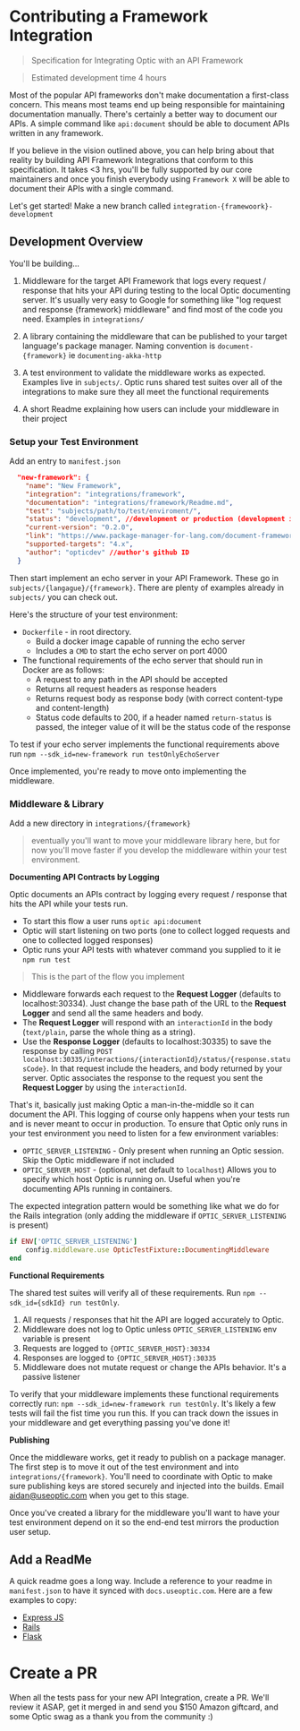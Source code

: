 # Contributing a Framework Integration
> Specification for Integrating Optic with an API Framework 

> Estimated development time 4 hours

Most of the popular API frameworks don't make documentation a first-class concern. This means most teams end up being responsible for maintaining documentation manually. There's certainly a better way to document our APIs. A simple command like `api:document` should be able to document APIs written in any framework. 
 
If you believe in the vision outlined above, you can help bring about that reality by building API Framework Integrations that conform to this specification. It takes <3 hrs, you'll be fully supported by our core maintainers and once you finish everybody using `Framework X` will be able to document their APIs with a single command. 

Let's get started! Make a new branch called `integration-{framewoork}-development`

## Development Overview

You'll be building...

1. Middleware for the target API Framework that logs every request / response that hits your API during testing to the local Optic documenting server. It's usually very easy to Google for something like "log request and response {framework} middleware" and find most of the code you need. Examples in `integrations/`

2. A library containing the middleware that can be published to your target language's package manager. Naming convention is `document-{framework}` ie `documenting-akka-http`

3. A test environment to validate the middleware works as expected. Examples live in `subjects/`. Optic runs shared test suites over all of the integrations to make sure they all meet the functional requirements 

4. A short Readme explaining how users can include your middleware in their project


### Setup your Test Environment 

Add an entry to `manifest.json`
```json
  "new-framework": {
    "name": "New Framework",
    "integration": "integrations/framework",
    "documentation": "integrations/framework/Readme.md",
    "test": "subjects/path/to/test/enviroment/", 
    "status": "development", //development or production (development is ignored by docs.useoptic.com)
    "current-version": "0.2.0",
    "link": "https://www.package-manager-for-lang.com/document-framework",
    "supported-targets": "4.x",
    "author": "opticdev" //author's github ID
  }
```


Then start implement an echo server in your API Framework. These go in `subjects/{langague}/{framework}`. There are plenty of examples already in `subjects/` you can check out. 

Here's the structure of your test environment:
 
-  `Dockerfile` - in root directory.
    - Build a docker image capable of running the echo server
    - Includes a `CMD` to start the echo server on port 4000
-  The functional requirements of the echo server that should run in Docker are as follows: 
    - A request to any path in the API should be accepted
    - Returns all request headers as response headers 
    - Returns request body as response body (with correct content-type and content-length)
    - Status code defaults to 200, if a header named `return-status` is passed, the integer value of it will be the status code of the response

To test if your echo server implements the functional requirements above run `npm --sdk_id=new-framework run testOnlyEchoServer` 

Once implemented, you're ready to move onto implementing the middleware. 

### Middleware & Library 

Add a new directory in `integrations/{framework}`
> eventually you'll want to move your middleware library here, but for now you'll move faster if you develop the middleware within your test environment. 

**Documenting API Contracts by Logging** 

Optic documents an APIs contract by logging every request / response that hits the API while your tests run. 
- To start this flow a user runs `optic api:document`
- Optic will start listening on two ports (one to collect logged requests and one to collected logged responses)
- Optic runs your API tests with whatever command you supplied to it ie `npm run test`

> This is the part of the flow you implement

- Middleware forwards each request to the **Request Logger** (defaults to localhost:30334). Just change the base path of the URL to the **Request Logger** and send all the same headers and body. 
- The **Request Logger** will respond with an `interactionId` in the body (`text/plain`, parse the whole thing as a string). 
- Use the **Response Logger** (defaults to localhost:30335) to save the response by calling `POST localhost:30335/interactions/{interactionId}/status/{response.statusCode}`. In that request include the headers, and body returned by your server. Optic associates the response to the request you sent the **Request Logger** by using the `interactionId`.

That's it, basically just making Optic a man-in-the-middle so it can document the API. This logging of course only happens when your tests run and is never meant to occur in production. To ensure that Optic only runs in your test environment you need to listen for a few environment variables: 

- `OPTIC_SERVER_LISTENING` - Only present when running an Optic session. Skip the Optic middleware if not included
- `OPTIC_SERVER_HOST` - (optional, set default to `localhost`) Allows you to specify which host Optic is running on. Useful when you're documenting APIs running in containers.

The expected integration pattern would be something like what we do for the Rails integration (only adding the middleware if `OPTIC_SERVER_LISTENING` is present)
```ruby
if ENV['OPTIC_SERVER_LISTENING']
    config.middleware.use OpticTestFixture::DocumentingMiddleware
end
```

**Functional Requirements** 

The shared test suites will verify all of these requirements. Run `npm --sdk_id={sdkId} run testOnly`. 

1. All requests / responses that hit the API are logged accurately to Optic.
2. Middleware does not log to Optic unless `OPTIC_SERVER_LISTENING` env variable is present 
3. Requests are logged to `{OPTIC_SERVER_HOST}:30334`
4. Responses are logged to `{OPTIC_SERVER_HOST}:30335`
5. Middleware does not mutate request or change the APIs behavior. It's a passive listener 

To verify that your middleware implements these functional requirements correctly run: `npm --sdk_id=new-framework run testOnly`. It's likely a few tests will fail the fist time you run this. If you can track down the issues in your middleware and get everything passing you've done it!

**Publishing**

Once the middleware works, get it ready to publish on a package manager. The first step is to move it out of the test environment and into `integrations/{framework}`. You'll need to coordinate with Optic to make sure publishing keys are stored securely and injected into the builds. Email aidan@useoptic.com when you get to this stage. 

Once you've created a library for the middleware you'll want to have your test environment depend on it so the end-end test mirrors the production user setup.

## Add a ReadMe
A quick readme goes a long way. Include a reference to your readme in `manifest.json` to have it synced with `docs.useoptic.com`. Here are a few examples to copy: 
- [Express JS](/integrations/node-express/Readme.md)  
- [Rails](/integrations/ruby-rack/README.md)  
- [Flask](/integrations/python-flask/README.md)  


# Create a PR
When all the tests pass for your new API Integration, create a PR. We'll review it ASAP, get it merged in and send you $150 Amazon giftcard, and some Optic swag as a thank you from the community :)  
